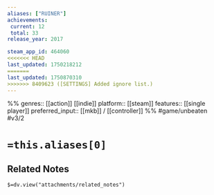 ```yaml
---
aliases: ["RUINER"]
achievements:
 current: 12
 total: 33
release_year: 2017

steam_app_id: 464060
<<<<<<< HEAD
last_updated: 1750218212
=======
last_updated: 1750870310
>>>>>>> 8409623 ([SETTINGS] Added ignore list.)
---
```

%%
genres:: [[action]] [[indie]]
platform:: [[steam]]
features:: [[single player]]
preferred_input:: [[mkb]] / [[controller]]
%%
#game/unbeaten
#v3/2

# `=this.aliases[0]`
## Related Notes
`$=dv.view("attachments/related_notes")`